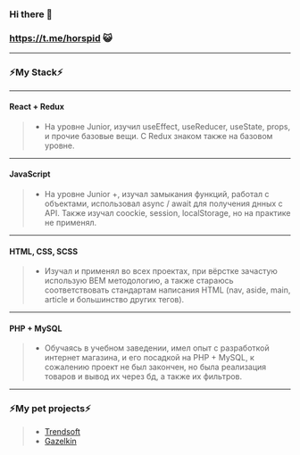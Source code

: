  ### Hi there 👋
 ### https://t.me/horspid 😺

 ---
 ### ⚡My Stack⚡
 ---
 #### React + Redux
 > - На уровне Junior, изучил useEffect, useReducer, useState, props, и прочие базовые вещи. С Redux знаком также на базовом уровне.
 ---
 #### JavaScript
 > - На уровне Junior +, изучал замыкания функций, работал с объектами, использовал async / await для получения днных с API. Также изучал coockie, session, localStorage, но на практике не применял.
 ---
 #### HTML, CSS, SCSS
 >  - Изучал и применял во всех проектах, при вёрстке зачастую использую BEM методологию, а также стараюсь соответствовать стандартам написания HTML (nav, aside,  main, article  и большинство других тегов).
 ---
 #### PHP + MySQL
 > - Обучаясь в учебном заведении, имел опыт с разработкой интернет магазина, и его посадкой на PHP + MySQL, к сожалению проект не был закончен, но была реализация товаров и вывод их через бд, а также их фильтров.
 ---
 ### ⚡My pet projects⚡
> - [Trendsoft](https://horspid.github.io/Trendsoft/)
> - [Gazelkin](https://horspid.github.io/Gazelkin/)

